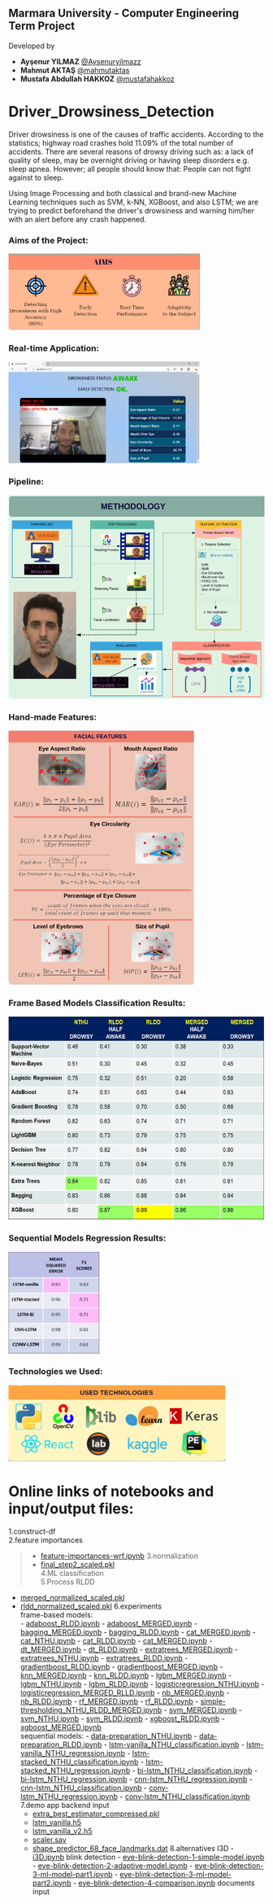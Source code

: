 ## Marmara University - Computer Engineering Term Project

Developed by 

- **Ayşenur YILMAZ** [@Aysenuryilmazz](https://github.com/Aysenuryilmazz)
- **Mahmut AKTAŞ** [@mahmutaktas](https://github.com/mahmutaktas)
- **Mustafa Abdullah HAKKOZ** [@mustafahakkoz](https://github.com/mustafahakkoz)

# Driver_Drowsiness_Detection

Driver drowsiness is one of the causes of traffic accidents. According to the statistics; highway road crashes hold 11.09% of the total number of accidents. There are several reasons of drowsy driving such as: a lack of quality of sleep, may be overnight driving or having sleep disorders e.g. sleep apnea. However; all people should know that: People can not fight against to sleep. 

Using Image Processing and both classical and brand-new Machine Learning techniques such as SVM, k-NN, XGBoost, and also LSTM; we are trying to predict beforehand the driver's drowsiness and warning him/her with an alert before any crash happened. 

### Aims of the Project:

<img src="https://github.com/Aysenuryilmazz/Driver_Drowsiness_Detection/blob/hakkoz/images/aims.png" height="150" />  

### Real-time Application:

<img src="https://github.com/Aysenuryilmazz/Driver_Drowsiness_Detection/blob/hakkoz/images/app.png" height="200" />  

### Pipeline:

<img src="https://github.com/Aysenuryilmazz/Driver_Drowsiness_Detection/blob/hakkoz/images/methodology.png" height="400" />  

### Hand-made Features:

<img src="https://github.com/Aysenuryilmazz/Driver_Drowsiness_Detection/blob/hakkoz/images/features.png" height="500" />  

### Frame Based Models Classification Results:

<img src="https://github.com/Aysenuryilmazz/Driver_Drowsiness_Detection/blob/hakkoz/images/framebasedresults.jpeg" height="400" />  

### Sequential Models Regression Results:

<img src="https://github.com/Aysenuryilmazz/Driver_Drowsiness_Detection/blob/hakkoz/images/sequentialresults.png" height="200" />

### Technologies we Used:

<img src="https://github.com/Aysenuryilmazz/Driver_Drowsiness_Detection/blob/hakkoz/images/technologies.png" height="150" />

# Online links of notebooks and input/output files:

1.construct-df  
2.feature importances
>- [feature-importances-wrf.ipynb](https://www.kaggle.com/hakkoz/feature-importances-wrf?scriptVersionId=34271902)
3.normalization  
>- [final_step2_scaled.pkl](https://drive.google.com/file/d/1C2LJzimJQrjW0x_dymkIGsxlxycL1Wxe/view?usp=sharing)  
4.ML classification  
5.Process RLDD  
   - [merged_normalized_scaled.pkl](https://drive.google.com/file/d/1kuchEW2wRLup1veVM8M01ilE5R9LbjTC/view?usp=sharing)
   - [rldd_normalized_scaled.pkl](https://drive.google.com/file/d/11H8Duy34HDfgpTX6RuGhD86eBVbv4wAq/view?usp=sharing)
6.experiments  
   frame-based models:  
    - [adaboost_RLDD.ipynb](https://www.kaggle.com/aysenur95/ddd-1-adaboost?scriptVersionId=50447882)
    - [adaboost_MERGED.ipynb](https://www.kaggle.com/ayenurylmaz/ddd-1-merged-adaboost?scriptVersionId=50448464)
    - [bagging_MERGED.ipynb](https://www.kaggle.com/mahmutaktas/bagging?scriptVersionId=50660571)
    - [bagging_RLDD.ipynb](https://www.kaggle.com/mahmutaktas/bagging?scriptVersionId=50663317)
    - [cat_MERGED.ipynb](https://www.kaggle.com/areukolateamleader/ddd-cat-merged?scriptVersionId=54162298)
    - [cat_NTHU.ipynb](https://www.kaggle.com/hakkoz/ddd-cat?scriptVersionId=46086747)
    - [cat_RLDD.ipynb](https://www.kaggle.com/areukolateamleader/ddd-cat-rldd?scriptVersionId=50466489)
    - [cat_MERGED.ipynb](https://www.kaggle.com/hakkoz/ddd-cat-merged?scriptVersionId=51105945)
    - [dt_MERGED.ipynb](https://www.kaggle.com/hakkoz/ddd-dt-merged?scriptVersionId=50861654)
    - [dt_RLDD.ipynb](https://www.kaggle.com/areukolateamleader/ddd-dt-rldd?scriptVersionId=50861827)
    - [extratrees_MERGED.ipynb](https://www.kaggle.com/mahmutaktas/extratrees-merged?scriptVersionId=51219411)
    - [extratrees_NTHU.ipynb](https://www.kaggle.com/mahmutaktas/extratrees-merged?scriptVersionId=46607446)
    - [extratrees_RLDD.ipynb](https://www.kaggle.com/mahmutaktas/extratrees-merged?scriptVersionId=51197949)
    - [gradientboost_RLDD.ipynb](https://www.kaggle.com/aysenur95/ddd-3-gradientboost?scriptVersionId=50668573)
    - [gradientboost_MERGED.ipynb](https://www.kaggle.com/ayenurylmaz/ddd-3-merged-gradientboost?scriptVersionId=50668190)
    - [knn_MERGED.ipynb](https://www.kaggle.com/hakkoz/ddd-knn-merged?scriptVersionId=51032671)
    - [knn_RLDD.ipynb](https://www.kaggle.com/areukolateamleader/ddd-knn-rldd?scriptVersionId=51032718)
    - [lgbm_MERGED.ipynb](https://www.kaggle.com/hakkoz/ddd-lgbm-merged?scriptVersionId=50646572)
    - [lgbm_NTHU.ipynb](https://www.kaggle.com/hakkoz/ddd-lgbm?scriptVersionId=46157187)
    - [lgbm_RLDD.ipynb](https://www.kaggle.com/hakkoz/ddd-lgbm-rldd?scriptVersionId=50571554)
    - [logisticregression_NTHU.ipynb](https://www.kaggle.com/mahmutaktas/logistic-regression?scriptVersionId=46107245)
    - [logisticregression_MERGED_RLLD.ipynb](https://www.kaggle.com/mahmutaktas/logistic-regression?scriptVersionId=50580265)
    - [nb_MERGED.ipynb](https://www.kaggle.com/hakkoz/ddd-nb-merged?scriptVersionId=50895396)
    - [nb_RLDD.ipynb](https://www.kaggle.com/areukolateamleader/ddd-nb-rldd?scriptVersionId=50895404)
    - [rf_MERGED.ipynb](https://www.kaggle.com/hakkoz/ddd-rf-merged?scriptVersionId=50484514)
    - [rf_RLDD.ipynb](https://www.kaggle.com/hakkoz/ddd-rf-rldd?scriptVersionId=50470032)
    - [simple-thresholding_NTHU_RLDD_MERGED.ipynb](https://www.kaggle.com/hakkoz/ddd-simple-thresholding?scriptVersionId=54076183)
    - [svm_MERGED.ipynb](https://www.kaggle.com/hakkoz/ddd-svm-merged?scriptVersionId=50777370)
    - [svm_NTHU.ipynb](https://www.kaggle.com/hakkoz/ddd-svm?scriptVersionId=46708013)
    - [svm_RLDD.ipynb](https://www.kaggle.com/areukolateamleader/ddd-svm-rldd?scriptVersionId=50777434)
    - [xgboost_RLDD.ipynb](https://www.kaggle.com/aysenur95/ddd-2-xgboost?scriptVersionId=50448417)
    - [xgboost_MERGED.ipynb](https://www.kaggle.com/ayenurylmaz/ddd-2-merged-xgboost?scriptVersionId=50461390)  
   sequential models:
    - [data-preparation_NTHU.ipynb](https://www.kaggle.com/hakkoz/ddd-data-preparation-nthu?scriptVersionId=51800323)
    - [data-preparation_RLDD.ipynb](https://www.kaggle.com/hakkoz/ddd-data-preparation-rldd?scriptVersionId=54229330)
    - [lstm-vanilla_NTHU_classification.ipynb](https://www.kaggle.com/mahmutaktas/ddd-lstm-vanilla?scriptVersionId=52379983)
    - [lstm-vanilla_NTHU_regression.ipynb](https://www.kaggle.com/mahmutaktas/ddd-lstm-vanilla?scriptVersionId=52176732)
    - [lstm-stacked_NTHU_classification.ipynb](https://www.kaggle.com/hakkoz/ddd-lstm-stacked-v2?scriptVersionId=54162148)
    - [lstm-stacked_NTHU_regression.ipynb]()
    - [bi-lstm_NTHU_classification.ipynb](https://www.kaggle.com/ayenurylmaz/new-bi-lstm?scriptVersionId=52379921)
    - [bi-lstm_NTHU_regression.ipynb](https://www.kaggle.com/ayenurylmaz/new-bi-lstm?scriptVersionId=52379921)
    - [cnn-lstm_NTHU_regression.ipynb]()
    - [cnn-lstm_NTHU_classification.ipynb]()
    - [conv-lstm_NTHU_regression.ipynb]()
    - [conv-lstm_NTHU_classification.ipynb]()
7.demo app
   backend
    input
     - [extra_best_estimator_compressed.pkl](https://drive.google.com/file/d/10sHLRFmnrN2DGokRhbxq6HIi5eV9dP-F/view?usp=sharing)
     - [lstm_vanilla.h5](https://drive.google.com/file/d/1q8_6beWeaJTrjRK70bmVGWB98C0KWUp9/view?usp=sharing)
     - [lstm_vanilla_v2.h5](https://drive.google.com/file/d/1R2aQ_3uHQ6CmPLtiWpxQ73zwlW93qAUG/view?usp=sharing)
     - [scaler.sav](https://drive.google.com/file/d/1vVQ74ceLrpgHEoe6KDKbtBV_OWZOiTGq/view?usp=sharing)
     - [shape_predictor_68_face_landmarks.dat](https://drive.google.com/file/d/1nMDw4F7V-8JD1OKjVymd1xYx3cTRjEw9/view?usp=sharing)
8.alternatives
   I3D
    - [i3D.ipynb](https://www.kaggle.com/hakkoz/i3d-mustafa?scriptVersionId=49546861)
   blink detection
    - [eye-blink-detection-1-simple-model.ipynb](https://www.kaggle.com/hakkoz/eye-blink-detection-1-simple-model)
    - [eye-blink-detection-2-adaptive-model.ipynb](https://www.kaggle.com/hakkoz/eye-blink-detection-2-adaptive-model-v2)
    - [eye-blink-detection-3-ml-model-part1.ipynb](https://www.kaggle.com/hakkoz/eye-blink-detection-3-ml-model-part1)
    - [eye-blink-detection-3-ml-model-part2.ipynb](https://www.kaggle.com/hakkoz/eye-blink-detection-3-ml-model-part2)
    - [eye-blink-detection-4-comparison.ipynb](https://www.kaggle.com/hakkoz/eye-blink-detection-4-comparison)
documents  
input  
